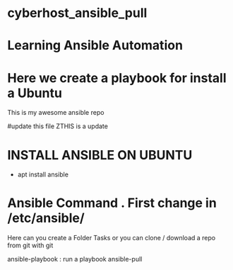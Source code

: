 # cyberhost_ansible_pull
# Learning Ansible Automation  
# Here we create a playbook for install a Ubuntu  
 This is my awesome ansible repo 
 
#update this file
ZTHIS is a update

# INSTALL ANSIBLE ON UBUNTU 
- apt install ansible

# Ansible Command . First change in /etc/ansible/
Here can you create a Folder Tasks or you can clone / download a repo from git with git 

ansible-playbook : run a playbook
ansible-pull 
